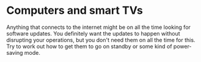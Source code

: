 # Computers and smart TVs

Anything that connects to the internet might be on all the time looking for software updates.  You definitely want the updates to happen without disrupting your operations, but you don't need them on all the time for this.  Try to work out how to get them to go on standby or some kind of power-saving mode.